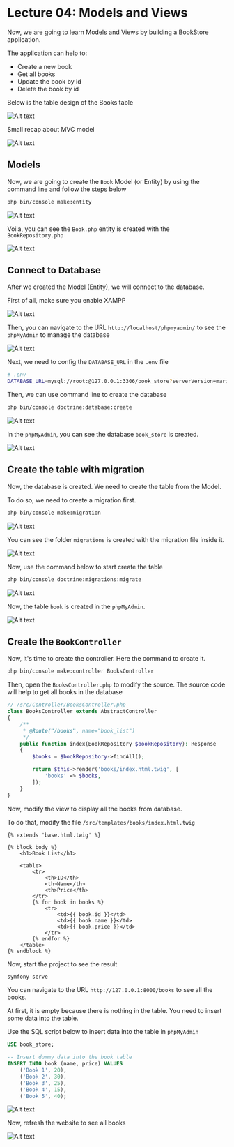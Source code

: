 # Lecture 04: Models and Views

Now, we are going to learn Models and Views by building a BookStore application.

The application can help to:

- Create a new book
- Get all books
- Update the book by id
- Delete the book by id

Below is the table design of the Books table

![Alt text](image.png)

Small recap about MVC model

![Alt text](image-1.png)

## Models

Now, we are going to create the `Book` Model (or Entity) by using the command line and follow the steps below

```bash
php bin/console make:entity
```

![Alt text](image-2.png)

Voila, you can see the `Book.php` entity is created with the `BookRepository.php`

![Alt text](image-3.png)

## Connect to Database

After we created the Model (Entity), we will connect to the database.

First of all, make sure you enable XAMPP

![Alt text](image-4.png)

Then, you can navigate to the URL `http://localhost/phpmyadmin/` to see the `phpMyAdmin` to manage the database

![Alt text](image-5.png)

Next, we need to config the `DATABASE_URL` in the `.env` file

```bash
# .env
DATABASE_URL=mysql://root:@127.0.0.1:3306/book_store?serverVersion=mariadb-10.4.11
```

Then, we can use command line to create the database

```bash
php bin/console doctrine:database:create
```

![Alt text](image-6.png)

In the `phpMyAdmin`, you can see the database `book_store` is created.

![Alt text](image-7.png)

## Create the table with migration

Now, the database is created. We need to create the table from the Model.

To do so, we need to create a migration first.

```bash
php bin/console make:migration
```

![Alt text](image-8.png)

You can see the folder `migrations` is created with the migration file inside it.

![Alt text](image-9.png)

Now, use the command below to start create the table

```bash
php bin/console doctrine:migrations:migrate
```

![Alt text](image-10.png)

Now, the table `book` is created in the `phpMyAdmin`.

![Alt text](image-11.png)

## Create the `BookController`

Now, it's time to create the controller. Here the command to create it.

```bash
php bin/console make:controller BooksController
```

Then, open the `BooksController.php` to modify the source. The source code will help to get all books in the database

```php
// /src/Controller/BooksController.php
class BooksController extends AbstractController
{
    /**
     * @Route("/books", name="book_list")
     */
    public function index(BookRepository $bookRepository): Response
    {
        $books = $bookRepository->findAll();

        return $this->render('books/index.html.twig', [
            'books' => $books,
        ]);
    }
}
```

Now, modify the view to display all the books from database.

To do that, modify the file `/src/templates/books/index.html.twig`

```twig
{% extends 'base.html.twig' %}

{% block body %}
    <h1>Book List</h1>

    <table>
        <tr>
            <th>ID</th>
            <th>Name</th>
            <th>Price</th>
        </tr>
        {% for book in books %}
            <tr>
                <td>{{ book.id }}</td>
                <td>{{ book.name }}</td>
                <td>{{ book.price }}</td>
            </tr>
        {% endfor %}
    </table>
{% endblock %}
```

Now, start the project to see the result

```bash
symfony serve
```

You can navigate to the URL `http://127.0.0.1:8000/books` to see all the books.

At first, it is empty because there is nothing in the table. You need to insert some data into the table.

Use the SQL script below to insert data into the table in `phpMyAdmin`

```sql
USE book_store;

-- Insert dummy data into the book table
INSERT INTO book (name, price) VALUES
    ('Book 1', 20),
    ('Book 2', 30),
    ('Book 3', 25),
    ('Book 4', 15),
    ('Book 5', 40);
```

![Alt text](image-13.png)

Now, refresh the website to see all books

![Alt text](image-14.png)
